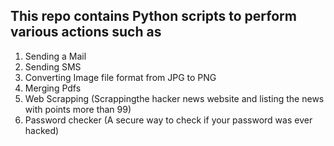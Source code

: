 ## This repo contains Python scripts to perform various actions such as 
1. Sending a Mail
2. Sending SMS
3. Converting Image file format from JPG to PNG
4. Merging Pdfs
5. Web Scrapping (Scrappingthe hacker news website and listing the news with points more than 99)
6. Password checker (A secure way to check if your password was ever hacked)

